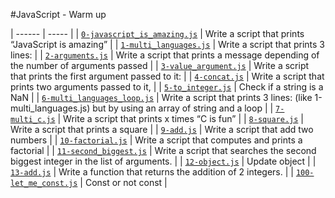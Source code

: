 #JavaScript - Warm up

| ------ | ----- |
| [`0-javascript_is_amazing.js`](0-javascript_is_amazing.js) | Write a script that prints “JavaScript is amazing” |
| [`1-multi_languages.js`](1-multi_languages.js) | Write a script that prints 3 lines: |
| [`2-arguments.js`](2-arguments.js) | Write a script that prints a message depending of the number of arguments passed |
| [`3-value_argument.js`](3-value_argument.js) | Write a script that prints the first argument passed to it: |
| [`4-concat.js`](4-concat.js) | Write a script that prints two arguments passed to it, |
| [`5-to_integer.js`](5-to_integer.js) | Check if a string is a NaN |
| [`6-multi_languages_loop.js`](6-multi_languages_loop.js) | Write a script that prints 3 lines: (like 1-multi_languages.js) but by using an array of string and a loop |
| [`7-multi_c.js`](7-multi_c.js) | Write a script that prints x times “C is fun” |
| [`8-square.js`](8-square.js) | Write a script that prints a square |
| [`9-add.js`](9-add.js) | Write a script that add two numbers |
| [`10-factorial.js`](10-factorial.js) | Write a script that computes and prints a factorial |
| [`11-second_biggest.js`](11-second_biggest.js) | Write a script that searches the second biggest integer in the list of arguments. |
| [`12-object.js`](12-object.js) | Update object |
| [`13-add.js`](13-add.js) | Write a function that returns the addition of 2 integers. |
| [`100-let_me_const.js`](100-let_me_const.js) | Const or not const |
